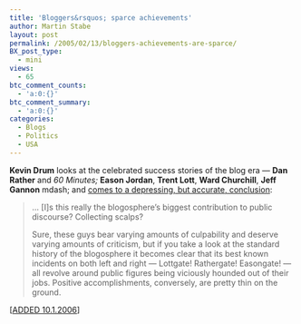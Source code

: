 ```yaml
---
title: 'Bloggers&rsquos; sparce achievements'
author: Martin Stabe
layout: post
permalink: /2005/02/13/bloggers-achievements-are-sparce/
BX_post_type:
  - mini
views:
  - 65
btc_comment_counts:
  - 'a:0:{}'
btc_comment_summary:
  - 'a:0:{}'
categories:
  - Blogs
  - Politics
  - USA
---
```

**Kevin Drum** looks at the celebrated success stories of the blog era &mdash; **Dan Rather** and *60 Minutes;* **Eason Jordan**, **Trent Lott**, **Ward Churchill**, **Jeff Gannon** mdash; and [comes to a depressing, but accurate, conclusion][1]:

> &#8230; [I]s this really the blogosphere&rsquo;s biggest contribution to public discourse? Collecting scalps?
> 
> Sure, these guys bear varying amounts of culpability and deserve varying amounts of criticism, but if you take a look at the standard history of the blogosphere it becomes clear that its best known incidents on both left and right &mdash; Lottgate! Rathergate! Easongate! &mdash; all revolve around public figures being viciously hounded out of their jobs. Positive accomplishments, conversely, are pretty thin on the ground.

[[ADDED 10.1.2006][2]]

 [1]: http://www.washingtonmonthly.com/archives/individual/2005_02/005642.php
 [2]: http://martinstabe.com/blog/?p=1348